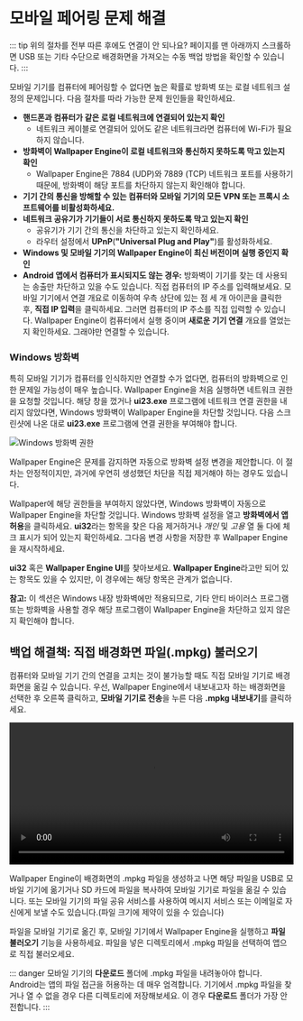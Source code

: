 # 모바일 페어링 문제 해결

::: tip
위의 절차를 전부 따른 후에도 연결이 안 되나요?
페이지를 맨 아래까지 스크롤하면 USB 또는 기타 수단으로 배경화면을 가져오는 수동 백업 방법을 확인할 수 있습니다.
:::

모바일 기기를 컴퓨터에 페어링할 수 없다면 높은 확률로 방화벽 또는 로컬 네트워크 설정의 문제입니다. 다음 절차를 따라 가능한 문제 원인들을 확인하세요.

* **핸드폰과 컴퓨터가 같은 로컬 네트워크에 연결되어 있는지 확인**
  * 네트워크 케이블로 연결되어 있어도 같은 네트워크라면 컴퓨터에 Wi-Fi가 필요하지 않습니다.
* **방화벽이 Wallpaper Engine이 로컬 네트워크와 통신하지 못하도록 막고 있는지 확인**
  * Wallpaper Engine은 7884 (UDP)와 7889 (TCP) 네트워크 포트를 사용하기 때문에, 방화벽이 해당 포트를 차단하지 않는지 확인해야 합니다.
* **기기 간의 통신을 방해할 수 있는 컴퓨터와 모바일 기기의 모든 VPN 또는 프록시 소프트웨어를 비활성화하세요.**
* **네트워크 공유기가 기기들이 서로 통신하지 못하도록 막고 있는지 확인**
    * 공유기가 기기 간의 통신을 차단하고 있는지 확인하세요.
    * 라우터 설정에서 **UPnP**(**"Universal Plug and Play"**)를 활성화하세요.
* **Windows 및 모바일 기기의 Wallpaper Engine이 최신 버전이며 실행 중인지 확인**
* **Android 앱에서 컴퓨터가 표시되지도 않는 경우:** 방화벽이 기기를 찾는 데 사용되는 송출만 차단하고 있을 수도 있습니다. 직접 컴퓨터의 IP 주소를 입력해보세요. 모바일 기기에서 연결 개요로 이동하여 우측 상단에 있는 점 세 개 아이콘을 클릭한 후, **직접 IP 입력**을 클릭하세요. 그러면 컴퓨터의 IP 주소를 직접 입력할 수 있습니다. Wallpaper Engine이 컴퓨터에서 실행 중이며 **새로운 기기 연결** 개요를 열었는지 확인하세요. 그래야만 연결할 수 있습니다.

### Windows 방화벽

특히 모바일 기기가 컴퓨터를 인식하지만 연결할 수가 없다면, 컴퓨터의 방화벽으로 인한 문제일 가능성이 매우 높습니다. Wallpaper Engine을 처음 실행하면 네트워크 권한을 요청할 것입니다. 해당 창을 껐거나 **ui23.exe** 프로그램에 네트워크 연결 권한을 내리지 않았다면, Windows 방화벽이 Wallpaper Engine을 차단할 것입니다. 다음 스크린샷에 나온 대로 **ui23.exe** 프로그램에 연결 권한을 부여해야 합니다.

![Windows 방화벽 권한](/img/faq/windows_defender.png)

Wallpaper Engine은 문제를 감지하면 자동으로 방화벽 설정 변경을 제안합니다. 이 절차는 안정적이지만, 과거에 우연히 생성했던 차단을 직접 제거해야 하는 경우도 있습니다.

Wallpaper에 해당 권한들을 부여하지 않았다면, Windows 방화벽이 자동으로 Wallpaper Engine을 차단할 것입니다. Windows 방화벽 설정을 열고 **방화벽에서 앱 허용**을 클릭하세요. **ui32**라는 항목을 찾은 다음 제거하거나 *개인* 및 *고용* 열 둘 다에 체크 표시가 되어 있는지 확인하세요. 그다음 변경 사항을 저장한 후 Wallpaper Engine을 재시작하세요.

**ui32** 혹은 **Wallpaper Engine UI**를 찾아보세요. **Wallpaper Engine**라고만 되어 있는 항목도 있을 수 있지만, 이 경우에는 해당 항목은 관계가 없습니다.

**참고:** 이 섹션은 Windows 내장 방화벽에만 적용되므로, 기타 안티 바이러스 프로그램 또는 방화벽을 사용할 경우 해당 프로그램이 Wallpaper Engine을 차단하고 있지 않은지 확인해야 합니다.

## 백업 해결책: 직접 배경화면 파일(.mpkg) 불러오기

컴퓨터와 모바일 기기 간의 연결을 고치는 것이 불가능할 때도 직접 모바일 기기로 배경화면을 옮길 수 있습니다. 우선, Wallpaper Engine에서 내보내고자 하는 배경화면을 선택한 후 오른쪽 클릭하고, **모바일 기기로 전송**을 누른 다음 **.mpkg 내보내기**를 클릭하세요.

<video width="100%" controls autoplay loop>
  <source src="/videos/mobile_export.mp4" type="video/mp4">
  브라우저가 비디오 태그를 지원하지 않습니다.
</video>

Wallpaper Engine이 배경화면의 .mpkg 파일을 생성하고 나면 해당 파일을 USB로 모바일 기기에 옮기거나 SD 카드에 파일을 복사하여 모바일 기기로 파일을 옮길 수 있습니다. 또는 모바일 기기의 파일 공유 서비스를 사용하여 메시지 서비스 또는 이메일로 자신에게 보낼 수도 있습니다.(파일 크기에 제약이 있을 수 있습니다)

파일을 모바일 기기로 옮긴 후, 모바일 기기에서 Wallpaper Engine을 실행하고 **파일 불러오기** 기능을 사용하세요. 파일을 넣은 디렉토리에서 .mpkg 파일을 선택하여 앱으로 직접 불러오세요.

::: danger
모바일 기기의 **다운로드** 폴더에 .mpkg 파일을 내려놓아야 합니다. Android는 앱의 파일 접근을 허용하는 데 매우 엄격합니다. 기기에서 .mpkg 파일을 찾거나 열 수 없을 경우 다른 디렉토리에 저장해보세요. 이 경우 **다운로드** 폴더가 가장 안전합니다.
:::